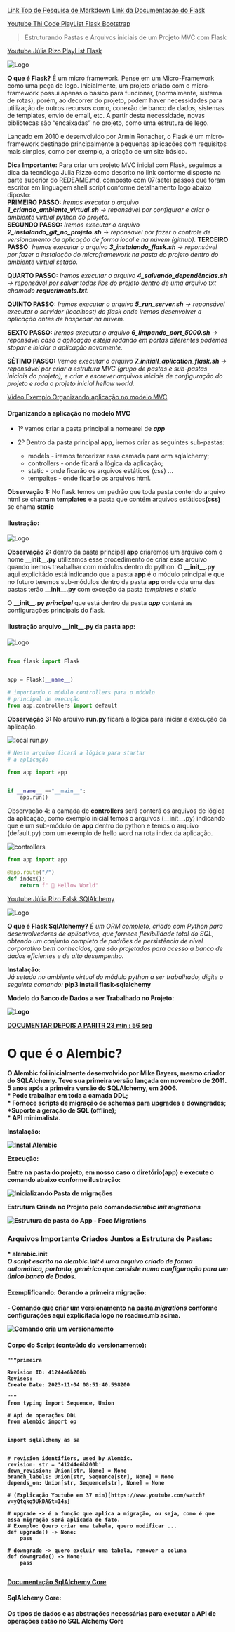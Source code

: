[Link Top de Pesquisa de Markdown](https://www.markdownguide.org/basic-syntax/#headings)
[Link da Documentação do Flask](https://flask-ptbr.readthedocs.io/en/latest/)

[Youtube Thi Code PlayList Flask Bootstrap](https://www.youtube.com/watch?v=pzsBEuiZ2I4&list=PLR8JXremim5DU70e3x_rYhClgMTzTyv4m&index=1)

> Estruturando Pastas e Arquivos iniciais de um Projeto MVC com Flask

[Youtube Júlia Rizo PlayList Flask ](https://www.youtube.com/watch?v=0iHsyTkyoXo&list=PL3BqW_m3m6a05ALSBW02qDXmfDKIip2KX&index=3)

![Logo](./logoFlask.jpeg)


<p>
<b>O que é Flask?</b> É um micro framework. Pense em um Micro-Framework como uma peça de lego. Inicialmente, um projeto criado com o micro-framework possui apenas o básico para funcionar, (normalmente, sistema de rotas), porém, ao decorrer do projeto, podem haver necessidades para utilização de outros recursos como, conexão de banco de dados, sistemas de templates, envio de email, etc. A partir desta necessidade, novas bibliotecas são “encaixadas” no projeto, como uma estrutura de lego.
</p>

<p>
 Lançado em 2010 e desenvolvido por Armin Ronacher, o Flask é um micro-framework destinado principalmente a pequenas aplicações com requisitos mais simples, como por exemplo, a criação de um site básico.
 </p>

 <p>
 <b>Dica Importante:</b>
 Para criar um projeto MVC inicial com Flask, seguimos a dica da tecnóloga Julia Rizzo como descrito no link conforme disposto na parte superior do REDEAME.md, composto com 07(sete) passos que foram escritor em linguagem shell script conforme detalhamento logo abaixo diposto:
 <br>
  <b>PRIMEIRO PASSO:</b>
  <i>
    Iremos executar o arquivo <strong>1_criando_ambiente_virtual.sh</strong> -> reponsável por configurar e criar o ambiente virtual python do projeto.
  </i>
  <br>
  <b>SEGUNDO PASSO:</b>
  <i>
    Iremos executar o arquivo <strong>2_instalando_git_no_projeto.sh</strong> -> reponsável por fazer o controle de versionamento da aplicação de forma local e na núvem (github).
  </i>
 <b>TERCEIRO PASSO:</b>
  <i>
    Iremos executar o arquivo <strong>3_instalando_flask.sh</strong> -> reponsável por fazer a instalação do microframework na pasta do projeto dentro do ambiente virtual setado.
  </i>

  <b>QUARTO PASSO:</b>
  <i>
    Iremos executar o arquivo <strong>4_salvando_dependências.sh</strong> -> reponsável por salvar todas libs do projeto dentro de uma arquivo txt chamado <strong>requeriments.txt</strong>.
  </i>

  <b>QUINTO PASSO:</b>
  <i>
    Iremos executar o arquivo <strong>5_run_server.sh</strong> -> reponsável executar o servidor  (localhost) do flask onde iremos desenvolver a aplicação antes de hospedar na núvem.  </i>


  <b>SEXTO PASSO:</b>
  <i>
    Iremos executar o arquivo <strong>6_limpando_port_5000.sh</strong> -> reponsável caso a aplicação esteja rodando em portas diferentes podemos stopar e iniciar a aplicação novamente.  </i>
 
  <b>SÉTIMO PASSO:</b>
  <i>
    Iremos executar o arquivo <strong>7_initiall_aplication_flask.sh</strong> -> reponsável por criar a estrutura MVC (grupo de pastas e sub-pastas iniciais do projeto), e criar e escrever arquivos iniciais de configuração do projeto e roda o projeto inicial hellow world.  </i>   

 </p>

[Vídeo Exemplo Organizando aplicação no modelo MVC](https://www.youtube.com/watch?v=0iHsyTkyoXo&list=PL3BqW_m3m6a05ALSBW02qDXmfDKIip2KX&index=3)

<h4>Organizando a aplicação no modelo MVC</h4>
<p> 

* 1º vamos criar a pasta principal a nomearei de <strong><i>app</i></strong><br>

* 2º Dentro da pasta principal <strong>app</strong>, iremos criar as seguintes sub-pastas:<br>
    
    * models - iremos tercerizar essa camada para orm sqlalchemy;
    * controllers - onde ficará a lógica da aplicação;
    * static - onde ficarão os arquivos estáticos (css) ...
    * tempaltes - onde ficarão os arquivos html.
 <p>

 <p>
 <b>Observação 1:</b> No flask temos um padrão que toda pasta contendo arquivo html se chamam <strong>templates</strong> e a pasta que contém arquivos estáticos<b>(css)</b> se chama <strong>static</strong>
 </p>


<h4>Ilustração:</h4>

 ![Logo](./app.png)

<p>
<b>Observação 2:</b> dentro da pasta principal <strong>app</strong> criaremos um arquivo com o nome <strong>__init__.py</strong> utilizamos esse procedimento de criar esse arquivo quando iremos treabalhar com módulos dentro do python. O  <strong>__init__.py</strong> aqui explicitádo está indicando que a pasta <b>app</b>
 é o módulo principal e que no futuro teremos sub-módulos dentro da pasta  <strong>app</strong> onde cda uma das pastas terão  <strong>__init__.py</strong> com exceção da pasta <i>templates e static</i>
</p>

<p>
 O <strong>__init__.py</strong> <b><i>principal</i></b> que está dentro da pasta <b><i>app</i></b> conterá as configurações principais do flask.
</p>


<h4>Ilustração arquivo <strong>__init__.py da pasta app</strong>:</h4>

![Logo](./app__init__.png)

 ```py
 
from flask import Flask


app = Flask(__name__)

# importando o módulo controllers para o módulo  
# principal de execução
from app.controllers import default
 ```


<p>
<b>Observação 3:</b> No arquivo <strong>run.py</strong>
ficará a lógica para iniciar a execução da aplicação.
<p>


![local run.py](./run.png)


```py
# Neste arquivo ficará a lógica para startar
# a aplicação

from app import app


if __name__ =="__main__":
    app.run()


```
<p>Observação 4: a camada de <b>controllers</b> será conterá os arquivos de lógica da aplicação, como exemplo inicial temos o arquivos (__init__.py) indicando que é um sub-módulo de <b>app</b> dentro do python e temos o arquivo (default.py) com um exemplo de hello word na rota index da aplicação. </p>

![controllers](./controllers.png)
```py
from app import app 

@app.route("/")
def index():
    return f" 🤟 Hellow World"

```


[Youtube Júlia Rizo Falsk SQlAlchemy ](https://www.youtube.com/watch?v=R3nS66dgo2w&list=PL3BqW_m3m6a05ALSBW02qDXmfDKIip2KX&index=4)
 
 ![Logo](./flaskalch.jpeg)
 
 <p>
 <strong>O que é Flask SqlAlchemy?</strong><i> É um ORM completo, criado com Python para desenvolvedores de aplicativos, que fornece flexibilidade total do SQL, obtendo um conjunto completo de padrões de persistência de nível corporativo bem conhecidos, que são projetados para acesso a banco de dados eficientes e de alto desempenho.</i>
 </p>

 <p><strong>Instalação:</strong>
 </br>
  <i>Já setado no ambiente virtual do módulo python a ser trabalhado, digite o seguinte comando:</i> <strong>pip3 install flask-sqlalchemy</strong>
 
 </p>

 <p>
  <strong>
    Modelo do Banco de Dados a ser Trabalhado no Projeto:
  <strong>
  </br>

  ![Logo](./model.png)

 </p>

[DOCUMENTAR DEPOIS A PARITR 23 min : 56 seg ](https://www.youtube.com/watch?v=yQtqkq9UkDA&t=14s)


<h1>O que é o Alembic?</h1>

<p>
O <strong>Alembic</strong> foi inicialmente desenvolvido por Mike Bayers, mesmo criador do SQLAlchemy. Teve sua primeira versão lançada em novembro de 2011. 5 anos após a primeira versão do SQLAlchemy, em 2006.
</br>
 * Pode trabalhar em toda a camada DDL;
</br>
* Fornece scripts de migração de schemas para upgrades e downgrades;
</br>
*Suporte a geração de SQL (offline);
</br>
* API minimalista.
</p>

<p><strong>Instalação:<strong></p>

![Instal Alembic](./alembic.png)


<p><strong>Execução:</strong></p>

<p>
Entre na pasta do projeto, em nosso caso o diretório(app) e execute o comando abaixo conforme ilustração:
<p>

![Inicializando Pasta de migrações](./init.png)

<p>Estrutura Criada no Projeto pelo comando<strong><i>alembic init migrations </i></strong></p>

![Estrutura de pasta do App - Foco Migrations](./structure.png)

<h3>Arquivos Importante Criados Juntos a Estrutura de Pastas:</h3>


<p>
<strong>* alembic.init</strong></br>
<i>O script escrito no alembic.init é uma arquivo criado de forma automática, portanto, genérico que consiste numa configuração para um único banco de Dados.</i>
</p>

<h4>Exemplificando: Gerando a primeira migração:</h4>
-  Comando que criar um versionamento na pasta <i>migrations</i> conforme configurações aqui explicitada logo no readme.mb acima.


![Comando cria um versionamento](./revision.png)

<h4>Corpo do Script (conteúdo do versionamento):</h4>

```
"""primeira

Revision ID: 41244e6b200b
Revises: 
Create Date: 2023-11-04 08:51:40.598200

"""
from typing import Sequence, Union

# Api de operações DDL 
from alembic import op


import sqlalchemy as sa


# revision identifiers, used by Alembic.
revision: str = '41244e6b200b'
down_revision: Union[str, None] = None
branch_labels: Union[str, Sequence[str], None] = None
depends_on: Union[str, Sequence[str], None] = None

# (Explicação Youtube em 37 min)[https://www.youtube.com/watch?v=yQtqkq9UkDA&t=14s]

# upgrade -> é a função que aplica a migração, ou seja, como é que essa migração será aplicada de fato.
# Exemplo: Quero criar uma tabela, quero modificar ... 
def upgrade() -> None:
    pass

# downgrade -> quero excluir uma tabela, remover a coluna 
def downgrade() -> None:
    pass


```

[Documentação SqlAlchemy Core](https://docs.sqlalchemy.org/en/20/core/)

<h4>SqlAlchemy Core:</h4>
<p>Os tipos de dados e as abstrações necessárias para executar a API de operações estão no SQL Alchemy Core</p>
